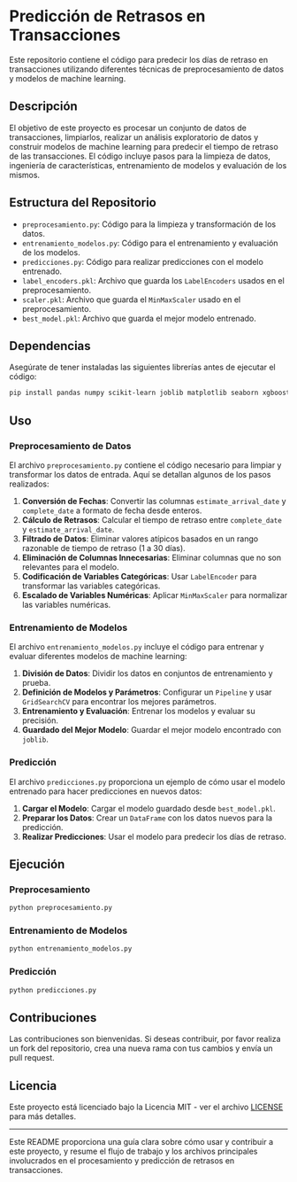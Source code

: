 # Predicción de Retrasos en Transacciones

Este repositorio contiene el código para predecir los días de retraso en transacciones utilizando diferentes técnicas de preprocesamiento de datos y modelos de machine learning.

## Descripción

El objetivo de este proyecto es procesar un conjunto de datos de transacciones, limpiarlos, realizar un análisis exploratorio de datos y construir modelos de machine learning para predecir el tiempo de retraso de las transacciones. El código incluye pasos para la limpieza de datos, ingeniería de características, entrenamiento de modelos y evaluación de los mismos.

## Estructura del Repositorio

- `preprocesamiento.py`: Código para la limpieza y transformación de los datos.
- `entrenamiento_modelos.py`: Código para el entrenamiento y evaluación de los modelos.
- `predicciones.py`: Código para realizar predicciones con el modelo entrenado.
- `label_encoders.pkl`: Archivo que guarda los `LabelEncoders` usados en el preprocesamiento.
- `scaler.pkl`: Archivo que guarda el `MinMaxScaler` usado en el preprocesamiento.
- `best_model.pkl`: Archivo que guarda el mejor modelo entrenado.

## Dependencias

Asegúrate de tener instaladas las siguientes librerías antes de ejecutar el código:

```sh
pip install pandas numpy scikit-learn joblib matplotlib seaborn xgboost lightgbm
```

## Uso

### Preprocesamiento de Datos

El archivo `preprocesamiento.py` contiene el código necesario para limpiar y transformar los datos de entrada. Aquí se detallan algunos de los pasos realizados:

1. **Conversión de Fechas**: Convertir las columnas `estimate_arrival_date` y `complete_date` a formato de fecha desde enteros.
2. **Cálculo de Retrasos**: Calcular el tiempo de retraso entre `complete_date` y `estimate_arrival_date`.
3. **Filtrado de Datos**: Eliminar valores atípicos basados en un rango razonable de tiempo de retraso (1 a 30 días).
4. **Eliminación de Columnas Innecesarias**: Eliminar columnas que no son relevantes para el modelo.
5. **Codificación de Variables Categóricas**: Usar `LabelEncoder` para transformar las variables categóricas.
6. **Escalado de Variables Numéricas**: Aplicar `MinMaxScaler` para normalizar las variables numéricas.

### Entrenamiento de Modelos

El archivo `entrenamiento_modelos.py` incluye el código para entrenar y evaluar diferentes modelos de machine learning:

1. **División de Datos**: Dividir los datos en conjuntos de entrenamiento y prueba.
2. **Definición de Modelos y Parámetros**: Configurar un `Pipeline` y usar `GridSearchCV` para encontrar los mejores parámetros.
3. **Entrenamiento y Evaluación**: Entrenar los modelos y evaluar su precisión.
4. **Guardado del Mejor Modelo**: Guardar el mejor modelo encontrado con `joblib`.

### Predicción

El archivo `predicciones.py` proporciona un ejemplo de cómo usar el modelo entrenado para hacer predicciones en nuevos datos:

1. **Cargar el Modelo**: Cargar el modelo guardado desde `best_model.pkl`.
2. **Preparar los Datos**: Crear un `DataFrame` con los datos nuevos para la predicción.
3. **Realizar Predicciones**: Usar el modelo para predecir los días de retraso.

## Ejecución

### Preprocesamiento

```sh
python preprocesamiento.py
```

### Entrenamiento de Modelos

```sh
python entrenamiento_modelos.py
```

### Predicción

```sh
python predicciones.py
```

## Contribuciones

Las contribuciones son bienvenidas. Si deseas contribuir, por favor realiza un fork del repositorio, crea una nueva rama con tus cambios y envía un pull request.

## Licencia

Este proyecto está licenciado bajo la Licencia MIT - ver el archivo [LICENSE](LICENSE) para más detalles.

---

Este README proporciona una guía clara sobre cómo usar y contribuir a este proyecto, y resume el flujo de trabajo y los archivos principales involucrados en el procesamiento y predicción de retrasos en transacciones.
